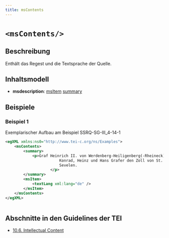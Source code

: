```yaml
---
title: msContents
---
```




# `<msContents/>`

## Beschreibung

Enthält das Regest und die Textsprache der Quelle.

## Inhaltsmodell

- **msdescription**: [msItem](msItem.md) [summary](summary.md)

## Beispiele

### Beispiel 1

Exemplarischer Aufbau am Beispiel SSRQ-SG-III_4-14-1

```xml
<egXML xmlns:ns0="http://www.tei-c.org/ns/Examples">
    <msContents>
        <summary>
            <p>Graf Heinrich II. von Werdenberg-Heiligenberg(-Rheineck) verleiht den Brüdern
                        Konrad, Heinz und Hans Grafer den Zoll von St. Ulrich und die Schenke in
                        Sevelen.
                    </p>
        </summary>
        <msItem>
            <textLang xml:lang="de" />
        </msItem>
    </msContents>
</egXML>
               
```

## Abschnitte in den Guidelines der TEI

- [10.6. Intellectual Content](https://www.tei-c.org/release/doc/tei-p5-doc/en/html/MS.html#msco)